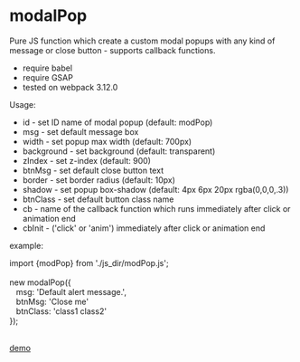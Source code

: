 # modalPop
Pure JS function which create a custom modal popups with any kind of message or close button - supports callback functions.


* require babel
* require GSAP
* tested on webpack 3.12.0


Usage:

- id - set ID name of modal popup (default: modPop)
- msg - set default message box
- width - set popup max width (default: 700px)
- background - set background (default: transparent)
- zIndex - set z-index (default: 900)
- btnMsg - set default close button text
- border - set border radius (default: 10px)
- shadow - set popup box-shadow (default: 4px 6px 20px rgba(0,0,0,.3))
- btnClass - set default button class name
- cb - name of the callback function which runs immediately after click or animation end
- cbInit - ('click' or 'anim') immediately after click or animation end

example:

import {modPop} from './js_dir/modPop.js';<br><br>
new modalPop({<br>
&nbsp;&nbsp;  msg: '<span class="alert">Default alert message.</span>',<br>
&nbsp;&nbsp;  btnMsg: 'Close me'<br>
&nbsp;&nbsp;  btnClass: 'class1 class2'<br>
});<br><br>

<a href="http://www.modweb.pl/projects/css-framework/">demo</a>
